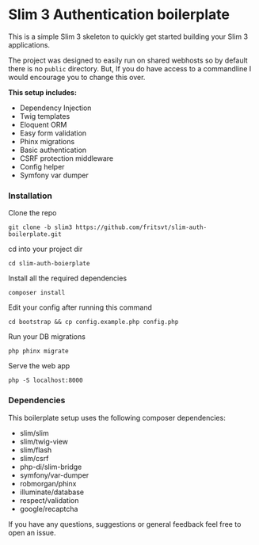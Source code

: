 # Slim 3 Authentication boilerplate

This is a simple Slim 3 skeleton to quickly get started building your Slim 3 applications.

The project was designed to easily run on shared webhosts so by default there is no `public` directory. But, If you do have access to a commandline I would encourage you to change this over.

**This setup includes:**

- Dependency Injection
- Twig templates
- Eloquent ORM
- Easy form validation
- Phinx migrations
- Basic authentication
- CSRF protection middleware
- Config helper
- Symfony var dumper

### Installation

Clone the repo
```
git clone -b slim3 https://github.com/fritsvt/slim-auth-boilerplate.git
```

cd into your project dir
```
cd slim-auth-boierplate
```

Install all the required dependencies
```
composer install
```

Edit your config after running this command
```
cd bootstrap && cp config.example.php config.php
```

Run your DB migrations
```
php phinx migrate
```

Serve the web app
```
php -S localhost:8000
```

### Dependencies

This boilerplate setup uses the following composer dependencies:

- slim/slim
- slim/twig-view
- slim/flash
- slim/csrf
- php-di/slim-bridge
- symfony/var-dumper
- robmorgan/phinx
- illuminate/database
- respect/validation
- google/recaptcha

If you have any questions, suggestions or general feedback feel free to open an issue.
